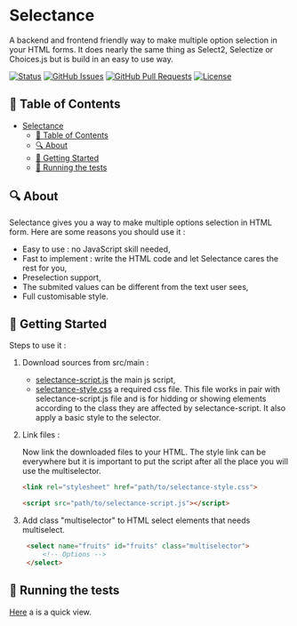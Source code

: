 # Selectance

A backend and frontend friendly way to make multiple option selection in your HTML forms. It does nearly the same thing as Select2, Selectize or Choices.js but is build in an easy to use way.

[![Status](https://img.shields.io/badge/status-active-success.svg)](Status)
[![GitHub Issues](https://img.shields.io/github/issues/JeanKouss/selectance.svg)](https://github.com/JeanKouss/selectance/issues)
[![GitHub Pull Requests](https://img.shields.io/github/issues-pr/JeanKouss/selectance.svg)](https://github.com/JeanKouss/selectance/pulls)
[![License](https://img.shields.io/badge/license-MIT-blue.svg)](/LICENSE)

## 📝 Table of Contents

- [Selectance](#selectance)
	- [📝 Table of Contents](#-table-of-contents)
	- [🔍 About ](#-about-)
	- [🏁 Getting Started ](#-getting-started-)
	- [🔧 Running the tests ](#-running-the-tests-)

## 🔍 About <a id = "about"></a>

Selectance gives you a way to make multiple options selection in HTML form. Here are some reasons you should use it :

- Easy to use : no JavaScript skill needed,
- Fast to implement : write the HTML code and let Selectance cares the rest for you,
- Preselection support,
- The submited values can be different from the text user sees,
- Full customisable style.

## 🏁 Getting Started <a id = "getting_started"></a>

Steps to use it :

1. Download sources from src/main :

   - [selectance-script.js](src/main/selectance-script.js) the main js script,
   - [selectance-style.css](src/main/selectance-style.css) a required css file. This file works in pair with selectance-script.js file and is for hidding or showing elements according to the class they are affected by selectance-script. It also apply a basic style to the selector.
  
2. Link files :

    Now link the downloaded files to your HTML. The style link can be everywhere but it is important to put the script after all the place you will use the multiselector.

    ```html
    <link rel="stylesheet" href="path/to/selectance-style.css">
    ```

    ```html
    <script src="path/to/selectance-script.js"></script>
    ```

3. Add class "multiselector" to HTML select elements that needs multiselect. 
   
   ```html
	<select name="fruits" id="fruits" class="multiselector">
		<!-- Options -->
	</select>
   ```

## 🔧 Running the tests <a name = "tests"></a>

[Here](test/frruits.html) a is a quick view.
